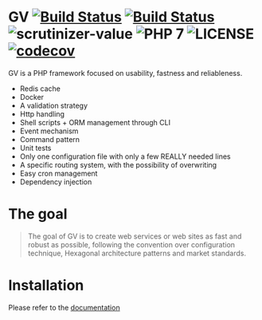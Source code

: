 # GV [![Build Status](https://travis-ci.org/veraguido/gv.svg?branch=master)](https://travis-ci.org/veraguido/gv) [![Build Status](https://scrutinizer-ci.com/g/veraguido/gv/badges/build.png?b=master)](https://scrutinizer-ci.com/g/veraguido/gv/build-status/master) <img src="https://scrutinizer-ci.com/g/veraguido/gv/badges/quality-score.png?b=master" alt="scrutinizer-value"> <img src="https://img.shields.io/badge/PHP-7-3498db.svg" alt="PHP 7" title="PHP 7"> <img src="https://img.shields.io/badge/Licence-MIT-f6ca19.svg" alt="LICENSE" title="LICENSE"> [![codecov](https://codecov.io/gh/veraguido/gv/branch/master/graph/badge.svg)](https://codecov.io/gh/veraguido/gv)


GV is a PHP framework focused on usability, fastness and reliableness.

  - Redis cache
  - Docker
  - A validation strategy
  - Http handling
  - Shell scripts + ORM management through CLI
  - Event mechanism
  - Command pattern
  - Unit tests
  - Only one configuration file with only a few REALLY needed lines
  - A specific routing system, with the possibility of overwriting
  - Easy cron management
  - Dependency injection

# The goal

> The goal of GV is to create web services or web sites
> as fast and robust as possible, following the
> convention over configuration technique, Hexagonal architecture patterns and market standards.

# Installation

Please refer to the [documentation](https://veraguido.github.io/gv-documentation/)
